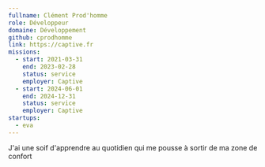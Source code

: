 ```yaml
---
fullname: Clément Prod'homme
role: Développeur
domaine: Développement
github: cprodhomme
link: https://captive.fr
missions:
  - start: 2021-03-31
    end: 2023-02-28
    status: service
    employer: Captive
  - start: 2024-06-01
    end: 2024-12-31
    status: service
    employer: Captive
startups:
  - eva
---
```

J'ai une soif d'apprendre au quotidien qui me pousse à sortir de ma zone de confort

